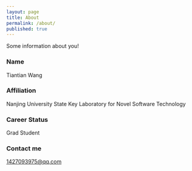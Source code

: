 ```yaml
---
layout: page
title: About
permalink: /about/
published: true
---
```


Some information about you!

### Name

Tiantian Wang

### Affiliation

Nanjing University State Key Laboratory for Novel Software Technology

### Career Status

Grad Student

### Contact me

[1427093975@qq.com](mailto:1427093975@qq.com)
